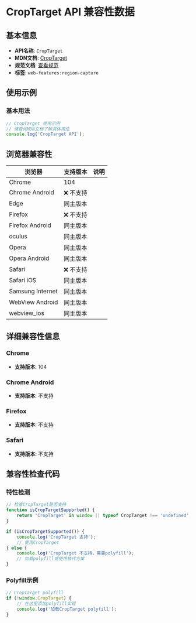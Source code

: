 # CropTarget API 兼容性数据

## 基本信息

- **API名称**: `CropTarget`
- **MDN文档**: [CropTarget](https://developer.mozilla.org/docs/Web/API/CropTarget)
- **规范文档**: [查看规范](https://w3c.github.io/mediacapture-region/#crop-target)
- **标签**: `web-features:region-capture`

## 使用示例

### 基本用法

```javascript
// CropTarget 使用示例
// 请查阅MDN文档了解具体用法
console.log('CropTarget API');
```

## 浏览器兼容性

| 浏览器 | 支持版本 | 说明 |
|--------|----------|------|
| Chrome | 104 |  |
| Chrome Android | ❌ 不支持 |  |
| Edge | 同主版本 |  |
| Firefox | ❌ 不支持 |  |
| Firefox Android | 同主版本 |  |
| oculus | 同主版本 |  |
| Opera | 同主版本 |  |
| Opera Android | 同主版本 |  |
| Safari | ❌ 不支持 |  |
| Safari iOS | 同主版本 |  |
| Samsung Internet | 同主版本 |  |
| WebView Android | 同主版本 |  |
| webview_ios | 同主版本 |  |

## 详细兼容性信息

### Chrome

- **支持版本**: 104

### Chrome Android

- **支持版本**: 不支持

### Firefox

- **支持版本**: 不支持

### Safari

- **支持版本**: 不支持

## 兼容性检查代码

### 特性检测

```javascript
// 检查CropTarget是否支持
function isCropTargetSupported() {
    return 'CropTarget' in window || typeof CropTarget !== 'undefined';
}

if (isCropTargetSupported()) {
    console.log('CropTarget 支持');
    // 使用CropTarget
} else {
    console.log('CropTarget 不支持，需要polyfill');
    // 加载polyfill或使用替代方案
}
```

### Polyfill示例

```javascript
// CropTarget polyfill
if (!window.CropTarget) {
    // 在这里添加polyfill实现
    console.log('加载CropTarget polyfill');
}
```

